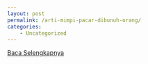 ```yaml
---
layout: post
permalink: /arti-mimpi-pacar-dibunuh-orang/
categories:
    - Uncategorized
---
```


[Baca Selengkapnya](/06)